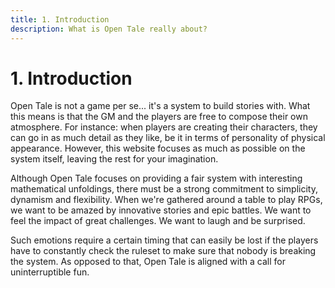 ```yaml
---
title: 1. Introduction
description: What is Open Tale really about?
---
```


# 1. Introduction

Open Tale is not a game per se... it's a system to build stories with. What this
means is that the GM and the players are free to compose their own atmosphere.
For instance: when players are creating their characters, they can go in as much
detail as they like, be it in terms of personality of physical appearance.
However, this website focuses as much as possible on the system itself, leaving
the rest for your imagination.

Although Open Tale focuses on providing a fair system with interesting
mathematical unfoldings, there must be a strong commitment to simplicity,
dynamism and flexibility. When we're gathered around a table to play RPGs, we
want to be amazed by innovative stories and epic battles. We want to feel the
impact of great challenges. We want to laugh and be surprised.

Such emotions require a certain timing that can easily be lost if the players
have to constantly check the ruleset to make sure that nobody is breaking the
system. As opposed to that, Open Tale is aligned with a call for uninterruptible
fun.
